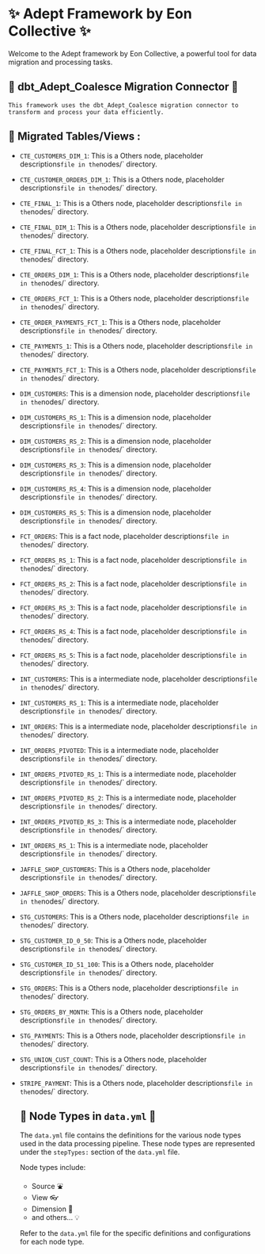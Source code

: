 
# :sparkles: Adept Framework by Eon Collective :sparkles:

Welcome to the Adept framework by Eon Collective, a powerful tool for
data migration and processing tasks.

## :electric_plug: dbt_Adept_Coalesce Migration Connector :electric_plug:

    This framework uses the dbt_Adept_Coalesce migration connector to
    transform and process your data efficiently.

## :file_folder: Migrated Tables/Views  :

- `CTE_CUSTOMERS_DIM_1`:
        This is a Others node,
        placeholder descriptions` file in the `nodes/` directory.
- `CTE_CUSTOMER_ORDERS_DIM_1`:
        This is a Others node,
        placeholder descriptions` file in the `nodes/` directory.
- `CTE_FINAL_1`:
        This is a Others node,
        placeholder descriptions` file in the `nodes/` directory.
- `CTE_FINAL_DIM_1`:
        This is a Others node,
        placeholder descriptions` file in the `nodes/` directory.
- `CTE_FINAL_FCT_1`:
        This is a Others node,
        placeholder descriptions` file in the `nodes/` directory.
- `CTE_ORDERS_DIM_1`:
        This is a Others node,
        placeholder descriptions` file in the `nodes/` directory.
- `CTE_ORDERS_FCT_1`:
        This is a Others node,
        placeholder descriptions` file in the `nodes/` directory.
- `CTE_ORDER_PAYMENTS_FCT_1`:
        This is a Others node,
        placeholder descriptions` file in the `nodes/` directory.
- `CTE_PAYMENTS_1`:
        This is a Others node,
        placeholder descriptions` file in the `nodes/` directory.
- `CTE_PAYMENTS_FCT_1`:
        This is a Others node,
        placeholder descriptions` file in the `nodes/` directory.
- `DIM_CUSTOMERS`:
        This is a dimension node,
        placeholder descriptions` file in the `nodes/` directory.
- `DIM_CUSTOMERS_RS_1`:
        This is a dimension node,
        placeholder descriptions` file in the `nodes/` directory.
- `DIM_CUSTOMERS_RS_2`:
        This is a dimension node,
        placeholder descriptions` file in the `nodes/` directory.
- `DIM_CUSTOMERS_RS_3`:
        This is a dimension node,
        placeholder descriptions` file in the `nodes/` directory.
- `DIM_CUSTOMERS_RS_4`:
        This is a dimension node,
        placeholder descriptions` file in the `nodes/` directory.
- `DIM_CUSTOMERS_RS_5`:
        This is a dimension node,
        placeholder descriptions` file in the `nodes/` directory.
- `FCT_ORDERS`:
        This is a fact node,
        placeholder descriptions` file in the `nodes/` directory.
- `FCT_ORDERS_RS_1`:
        This is a fact node,
        placeholder descriptions` file in the `nodes/` directory.
- `FCT_ORDERS_RS_2`:
        This is a fact node,
        placeholder descriptions` file in the `nodes/` directory.
- `FCT_ORDERS_RS_3`:
        This is a fact node,
        placeholder descriptions` file in the `nodes/` directory.
- `FCT_ORDERS_RS_4`:
        This is a fact node,
        placeholder descriptions` file in the `nodes/` directory.
- `FCT_ORDERS_RS_5`:
        This is a fact node,
        placeholder descriptions` file in the `nodes/` directory.
- `INT_CUSTOMERS`:
        This is a intermediate node,
        placeholder descriptions` file in the `nodes/` directory.
- `INT_CUSTOMERS_RS_1`:
        This is a intermediate node,
        placeholder descriptions` file in the `nodes/` directory.
- `INT_ORDERS`:
        This is a intermediate node,
        placeholder descriptions` file in the `nodes/` directory.
- `INT_ORDERS_PIVOTED`:
        This is a intermediate node,
        placeholder descriptions` file in the `nodes/` directory.
- `INT_ORDERS_PIVOTED_RS_1`:
        This is a intermediate node,
        placeholder descriptions` file in the `nodes/` directory.
- `INT_ORDERS_PIVOTED_RS_2`:
        This is a intermediate node,
        placeholder descriptions` file in the `nodes/` directory.
- `INT_ORDERS_PIVOTED_RS_3`:
        This is a intermediate node,
        placeholder descriptions` file in the `nodes/` directory.
- `INT_ORDERS_RS_1`:
        This is a intermediate node,
        placeholder descriptions` file in the `nodes/` directory.
- `JAFFLE_SHOP_CUSTOMERS`:
        This is a Others node,
        placeholder descriptions` file in the `nodes/` directory.
- `JAFFLE_SHOP_ORDERS`:
        This is a Others node,
        placeholder descriptions` file in the `nodes/` directory.
- `STG_CUSTOMERS`:
        This is a Others node,
        placeholder descriptions` file in the `nodes/` directory.
- `STG_CUSTOMER_ID_0_50`:
        This is a Others node,
        placeholder descriptions` file in the `nodes/` directory.
- `STG_CUSTOMER_ID_51_100`:
        This is a Others node,
        placeholder descriptions` file in the `nodes/` directory.
- `STG_ORDERS`:
        This is a Others node,
        placeholder descriptions` file in the `nodes/` directory.
- `STG_ORDERS_BY_MONTH`:
        This is a Others node,
        placeholder descriptions` file in the `nodes/` directory.
- `STG_PAYMENTS`:
        This is a Others node,
        placeholder descriptions` file in the `nodes/` directory.
- `STG_UNION_CUST_COUNT`:
        This is a Others node,
        placeholder descriptions` file in the `nodes/` directory.
- `STRIPE_PAYMENT`:
        This is a Others node,
        placeholder descriptions` file in the `nodes/` directory.
    ## :book: Node Types in `data.yml` :book:

    The `data.yml` file contains the definitions for the various node types used in the
    data processing pipeline. These node types are represented under the `stepTypes:`
    section of the `data.yml` file.

    Node types include:

    - Source :fountain:
    - View :eyeglasses:
    - Dimension :triangular_ruler:
    - and others... :bulb:

    Refer to the `data.yml` file for the specific definitions and configurations
    for each node type.
    